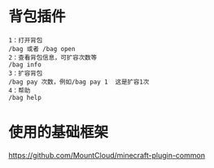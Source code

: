 # 背包插件
```
1：打开背包
/bag 或者 /bag open
2：查看背包信息，可扩容次数等
/bag info
3：扩容背包
/bag pay 次数，例如/bag pay 1  这是扩容1次
4：帮助
/bag help
```
# 使用的基础框架

https://github.com/MountCloud/minecraft-plugin-common